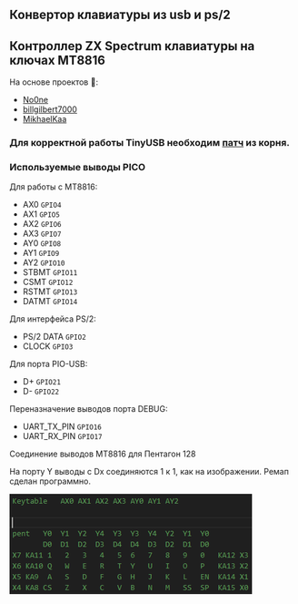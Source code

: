 ## Конвертор клавиатуры из usb и ps/2
## Контроллер ZX Spectrum клавиатуры на ключах MT8816

На основе проектов 🔗: 
- [No0ne](https://github.com/No0ne/ps2x2pico)
- [billgilbert7000](https://github.com/billgilbert7000/usb_to_zx_spectrum)
- [MikhaelKaa](https://github.com/MikhaelKaa/usb2spectrum)

### Для корректной работы TinyUSB необходим [патч](https://github.com/OneginForte/ps2-to-zxkeyb-pio/blob/main/tinyusb-0.17.0-dualusb.patch) из корня. 

### Используемые выводы PICO 

Для работы с MT8816:
- AX0 `GPIO4`
- AX1 `GPIO5`
- AX2 `GPIO6`
- AX3 `GPIO7`
- AY0 `GPIO8`
- AY1 `GPIO9`
- AY2 `GPIO10`
- STBMT `GPIO11`
- CSMT  `GPIO12`
- RSTMT `GPIO13`
- DATMT `GPIO14`

Для интерфейса PS/2: 
-  PS/2 DATA `GPIO2` 
-  CLOCK  `GPIO3`

Для порта PIO-USB: 
- D+ `GPIO21` 
- D- `GPIO22`

Переназначение выводов порта DEBUG: 
- UART_TX_PIN `GPIO16` 
- UART_RX_PIN `GPIO17`


Соединение выводов MT8816 для Пентагон 128

На порту Y выводы с Dx соединяются 1 к 1, как на изображении. 
Ремап сделан программно.

![Connection](https://github.com/OneginForte/ps2-to-zxkeyb-pio/blob/main/doc/conn.PNG)  
